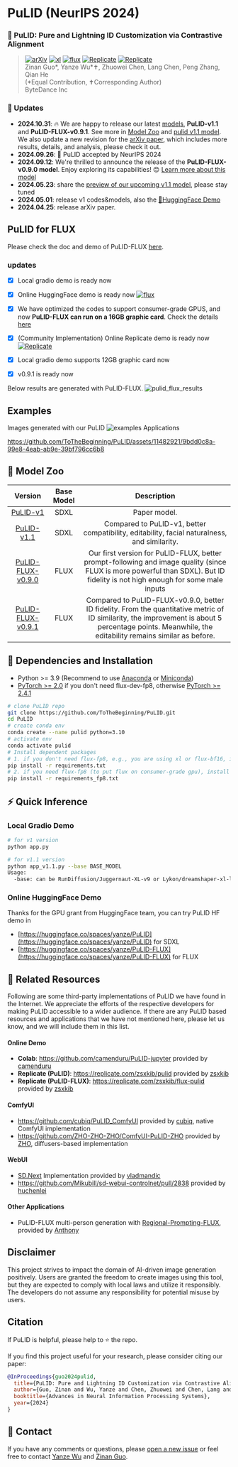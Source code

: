 # PuLID (NeurIPS 2024)

### :open_book: PuLID: Pure and Lightning ID Customization via Contrastive Alignment
> [![arXiv](https://img.shields.io/badge/arXiv-Paper-<COLOR>.svg)](https://arxiv.org/abs/2404.16022) [![xl](https://img.shields.io/badge/🤗-HuggingFaceDemo-orange)](https://huggingface.co/spaces/yanze/PuLID) [![flux](https://img.shields.io/badge/🤗-PuLID_FLUX_demo-orange)](https://huggingface.co/spaces/yanze/PuLID-FLUX) [![Replicate](https://img.shields.io/badge/Replicate-Demo_for_PuLID-blue)](https://replicate.com/zsxkib/pulid) [![Replicate](https://img.shields.io/badge/Replicate-PuLID_FLUX-blue)](https://replicate.com/zsxkib/flux-pulid)<br>
> Zinan Guo*, Yanze Wu*✝, Zhuowei Chen, Lang Chen, Peng Zhang, Qian He <br>
> (*Equal Contribution, ✝Corresponding Author) <br>
> ByteDance Inc <br>

### :triangular_flag_on_post: Updates
* **2024.10.31**: 🔥 We are happy to release our latest [models](https://huggingface.co/guozinan/PuLID), **PuLID-v1.1** and **PuLID-FLUX-v0.9.1**. See more in [Model Zoo](#european_castle-model-zoo) and [pulid v1.1 model](docs/pulid_v1.1.md). We also update a new revision for the [arXiv paper](https://arxiv.org/abs/2404.16022), which includes more results, details, and analysis, please check it out.
* **2024.09.26**: 🎉 PuLID accepted by NeurIPS 2024
* **2024.09.12**: We're thrilled to announce the release of the **PuLID-FLUX-v0.9.0 model**. Enjoy exploring its capabilities! 😊 [Learn more about this model](docs/pulid_for_flux.md)
* **2024.05.23**: share the [preview of our upcoming v1.1 model](docs/v1.1_preview.md), please stay tuned
* **2024.05.01**: release v1 codes&models, also the [🤗HuggingFace Demo](https://huggingface.co/spaces/yanze/PuLID)
* **2024.04.25**: release arXiv paper.


## PuLID for FLUX
Please check the doc and demo of PuLID-FLUX [here](docs/pulid_for_flux.md).

### updates
- [x] Local gradio demo is ready now
- [x] Online HuggingFace demo is ready now [![flux](https://img.shields.io/badge/🤗-PuLID_FLUX_demo-orange)](https://huggingface.co/spaces/yanze/PuLID-FLUX)
- [x] We have optimized the codes to support consumer-grade GPUS, and now **PuLID-FLUX can run on a 16GB graphic card**. Check the details [here](https://github.com/ToTheBeginning/PuLID/blob/main/docs/pulid_for_flux.md#local-gradio-demo)
- [x] (Community Implementation) Online Replicate demo is ready now [![Replicate](https://replicate.com/zsxkib/flux-pulid/badge)](https://replicate.com/zsxkib/flux-pulid)
- [x] Local gradio demo supports 12GB graphic card now
- [x] v0.9.1 is ready now


Below results are generated with PuLID-FLUX.
![pulid_flux_results](https://github.com/user-attachments/assets/7eafb90a-fdd1-4ae7-bc41-8c428d568848)


## Examples
Images generated with our PuLID
![examples](https://github.com/ToTheBeginning/PuLID/assets/11482921/65610b0d-ba4f-4dc3-a74d-bd60f8f5ce37)
Applications

https://github.com/ToTheBeginning/PuLID/assets/11482921/9bdd0c8a-99e8-4eab-ab9e-39bf796cc6b8

## :european_castle: Model Zoo

|                                              Version                                               | Base Model |                                                                                              Description                                                                                              |
|:--------------------------------------------------------------------------------------------------:|:----------:|:-----------------------------------------------------------------------------------------------------------------------------------------------------------------------------------------------------:|
|              [PuLID-v1](https://huggingface.co/guozinan/PuLID/blob/main/pulid_v1.bin)              |    SDXL    |                                                                                             Paper model.                                                                                              |
|        [PuLID-v1.1](https://huggingface.co/guozinan/PuLID/blob/main/pulid_v1.1.safetensors)        |    SDXL    |                                                     Compared to PuLID-v1, better compatibility, editability, facial naturalness, and similarity.                                                      |
| [PuLID-FLUX-v0.9.0](https://huggingface.co/guozinan/PuLID/blob/main/pulid_flux_v0.9.0.safetensors) |    FLUX    |             Our first version for PuLID-FLUX, better prompt-following and image quality (since FLUX is more powerful than SDXL). But ID fidelity is not high enough for some male inputs              |
| [PuLID-FLUX-v0.9.1](https://huggingface.co/guozinan/PuLID/blob/main/pulid_flux_v0.9.1.safetensors) |    FLUX    | Compared to PuLID-FLUX-v0.9.0, better ID fidelity. From the quantitative metric of ID similarity, the improvement is about 5 percentage points. Meanwhile, the editability remains similar as before. |


## :wrench: Dependencies and Installation
- Python >= 3.9 (Recommend to use [Anaconda](https://www.anaconda.com/download/#linux) or [Miniconda](https://docs.conda.io/en/latest/miniconda.html))
- [PyTorch >= 2.0](https://pytorch.org/) if you don't need flux-dev-fp8, otherwise [PyTorch >= 2.4.1](https://pytorch.org/)
```bash
# clone PuLID repo
git clone https://github.com/ToTheBeginning/PuLID.git
cd PuLID
# create conda env
conda create --name pulid python=3.10
# activate env
conda activate pulid
# Install dependent packages
# 1. if you don't need flux-fp8, e.g., you are using xl or flux-bf16, install the following requirements.txt
pip install -r requirements.txt
# 2. if you need flux-fp8 (to put flux on consumer-grade gpu), install the following requirements_fp8.txt
pip install -r requirements_fp8.txt
```

## :zap: Quick Inference
### Local Gradio Demo
```bash
# for v1 version
python app.py

# for v1.1 version
python app_v1.1.py --base BASE_MODEL
Usage:
  -base: can be RunDiffusion/Juggernaut-XL-v9 or Lykon/dreamshaper-xl-lightning
```

### Online HuggingFace Demo
Thanks for the GPU grant from HuggingFace team, you can try PuLID HF demo in 
- [https://huggingface.co/spaces/yanze/PuLID](https://huggingface.co/spaces/yanze/PuLID) for SDXL
- [https://huggingface.co/spaces/yanze/PuLID-FLUX](https://huggingface.co/spaces/yanze/PuLID-FLUX) for FLUX

## :paperclip: Related Resources
Following are some third-party implementations of PuLID we have found in the Internet. 
We appreciate the efforts of the respective developers for making PuLID accessible to a wider audience.
If there are any PuLID based resources and applications that we have not mentioned here, please let us know, 
and we will include them in this list.

#### Online Demo
- **Colab**: https://github.com/camenduru/PuLID-jupyter provided by [camenduru](https://github.com/camenduru)
- **Replicate (PuLID)**: https://replicate.com/zsxkib/pulid provided by [zsxkib](https://github.com/zsxkib)
- **Replicate (PuLID-FLUX)**: https://replicate.com/zsxkib/flux-pulid provided by [zsxkib](https://github.com/zsxkib)

#### ComfyUI
- https://github.com/cubiq/PuLID_ComfyUI provided by [cubiq](https://github.com/cubiq), native ComfyUI implementation
- https://github.com/ZHO-ZHO-ZHO/ComfyUI-PuLID-ZHO provided by [ZHO](https://github.com/ZHO-ZHO-ZHO), diffusers-based implementation

#### WebUI
- [SD.Next](https://github.com/vladmandic/automatic/blob/master/CHANGELOG.md#update-for-2024-11-21) Implementation provided by [vladmandic](https://github.com/vladmandic)
- https://github.com/Mikubill/sd-webui-controlnet/pull/2838 provided by [huchenlei](https://github.com/huchenlei)

#### Other Applications
- PuLID-FLUX multi-person generation with [Regional-Prompting-FLUX](https://github.com/instantX-research/Regional-Prompting-FLUX), provided by [Anthony](https://github.com/antonioo-c)

## Disclaimer
This project strives to impact the domain of AI-driven image generation positively. Users are granted the freedom to 
create images using this tool, but they are expected to comply with local laws and utilize it responsibly. 
The developers do not assume any responsibility for potential misuse by users.


##  Citation
If PuLID is helpful, please help to ⭐ the repo.

If you find this project useful for your research, please consider citing our paper:
```bibtex
@InProceedings{guo2024pulid,
  title={PuLID: Pure and Lightning ID Customization via Contrastive Alignment},
  author={Guo, Zinan and Wu, Yanze and Chen, Zhuowei and Chen, Lang and Zhang, Peng and He, Qian},
  booktitle={Advances in Neural Information Processing Systems},
  year={2024}
}
```

## :e-mail: Contact
If you have any comments or questions, please [open a new issue](https://github.com/ToTheBeginning/PuLID/issues/new/choose) or feel free to contact [Yanze Wu](https://tothebeginning.github.io/) and [Zinan Guo](mailto:guozinan.1@bytedance.com).